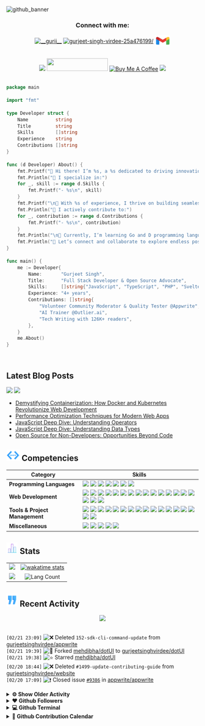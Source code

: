 <!------------------------------------------------- HEADER BANNER ---------------------------------------------------->

![github_banner](https://github.com/gurjeetsinghvirdee/gurjeetsinghvirdee/assets/73753957/a3dd3e5b-c28a-4854-be54-fbf27b764be5)

<div align="center">
 <h3>Connect with me:</h3>
<a href="https://twitter.com/__gurii__" target="_blank"><img align="center" src="https://raw.githubusercontent.com/rahuldkjain/github-profile-readme-generator/master/src/images/icons/Social/twitter.svg" alt="__gurii__" height="30" width="40" /></a>
<a href="https://linkedin.com/in/gurjeet-singh-virdee-25a476199/" target="blank"><img align="center" src="https://raw.githubusercontent.com/rahuldkjain/github-profile-readme-generator/master/src/images/icons/Social/linked-in-alt.svg" alt="gurjeet-singh-virdee-25a476199/" height="30" width="40" /></a>
<a href="mailto:gurjeetsinghvirdee@gmail.com" target="_blank"><img align="center" src="https://github.com/gurjeetsinghvirdee/gurjeetsinghvirdee/blob/main/assets/gmail.svg" alt="gurjeetsinghvirdee@gmail.com" height="30" width="40" /></a>
</p>
</div>

<br>
 
<div align="center">
    <a href="https://drive.google.com/file/d/1L7m3c12UmzkYPqKBKU4lgbNMrFWWO-Za/view?usp=sharing" alt="My Resume"><img src="https://img.shields.io/badge/%F0%9F%93%84%20My%20Resume-0078D4?style=for-the-badge&logo=resume&logoColor=white" height="33" /></a>
    <img src="https://api.visitorbadge.io/api/visitors?path=https%3A%2F%2Fgithub.com%2Fgurjeetsinghvirdee%2Fgurjeetsinghvirdee&label=VISITORS&labelColor=%23FFD700&countColor=%238A2BE2" width="160" height="33" />
    <a href="https://buymeacoffee.com/gurjeetsingh" target="_blank"><img src="https://img.shields.io/badge/Buy_Me_A_Coffee-FFDD00?style=for-the-badge&logo=buy-me-a-coffee&logoColor=black" alt="Buy Me A Coffee" height="33" width="160"></a>
    <img src="https://wakatime.com/badge/user/ff7098eb-56b3-4619-bbbb-86aad0fce365.svg?style=for-the-badge" height="33" />
</div>

<img src="https://www.animatedimages.org/data/media/562/animated-line-image-0111.gif" width="1000" height="2" />

<!---------------------------------------------------- ABOUT ME ---------------------------------------------------------------->

```go
package main

import "fmt"

type Developer struct {
	Name          string
	Title         string
	Skills        []string
	Experience    string
	Contributions []string
}

func (d Developer) About() {
	fmt.Printf("👋 Hi there! I’m %s, a %s dedicated to driving innovation through technology.\n", d.Name, d.Title)
	fmt.Println("🌟 I specialize in:")
	for _, skill := range d.Skills {
		fmt.Printf("- %s\n", skill)
	}
	fmt.Printf("\n🚀 With %s of experience, I thrive on building seamless digital experiences and solving impactful challenges.\n", d.Experience)
	fmt.Println("🔧 I actively contribute to:")
	for _, contribution := range d.Contributions {
		fmt.Printf("- %s\n", contribution)
	}
	fmt.Println("\n🌱 Currently, I’m learning Go and D programming languages while mentoring aspiring developers and exploring new tech horizons.")
	fmt.Println("💬 Let’s connect and collaborate to explore endless possibilities in tech!")
}

func main() {
	me := Developer{
		Name:       "Gurjeet Singh",
		Title:      "Full Stack Developer & Open Source Advocate",
		Skills:     []string{"JavaScript", "TypeScript", "PHP", "Svelte", "Solidity" "Go", "D"},
		Experience: "4+ years",
		Contributions: []string{
			"Volunteer Community Moderator & Quality Tester @Appwrite",
			"AI Trainer @Outlier.ai",
			"Tech Writing with 126K+ readers",
		},
	}
	me.About()
}
```
<br>
<!--------------------------------Dev.too Blog Posts---------------------------------------------->

## Latest Blog Posts

<a href="https://dev.to/gurjeetsinghvirdee"><img src="https://img.shields.io/badge/dev.to-0A0A0A?style=for-the-badge&logo=devdotto&logoColor=white" height="33" /></a>
<a href="https://hashnode.com/@gurjeetsingh"><img src="https://img.shields.io/badge/hashnode-3B82F6?style=for-the-badge&logo=hashnode&logoColor=white" height="33" /></a>

<!-- BLOG-POST-LIST:START -->
- [Demystifying Containerization: How Docker and Kubernetes Revolutionize Web Development](https://dev.to/gurjeetsinghvirdee/demystifying-containerization-how-docker-and-kubernetes-revolutionize-web-development-1b0a)
- [Performance Optimization Techniques for Modern Web Apps](https://dev.to/gurjeetsinghvirdee/performance-optimization-techniques-for-modern-web-apps-393o)
- [JavaScript Deep Dive: Understanding Operators](https://dev.to/gurjeetsinghvirdee/javascript-deep-dive-understanding-operators-564o)
- [JavaScript Deep Dive: Understanding Data Types](https://dev.to/gurjeetsinghvirdee/javascript-deep-dive-understanding-data-types-2mma)
- [Open Source for Non-Developers: Opportunities Beyond Code](https://dev.to/gurjeetsinghvirdee/open-source-for-non-developers-opportunities-beyond-code-4h1j)
<!-- BLOG-POST-LIST:END -->

<!---------------------------------Frameworks, Languages & Other Tools ------------------------------------->        
        
## <img src="https://github.com/gurjeetsinghvirdee/gurjeetsinghvirdee/blob/main/assets/skills.gif" width="35" height="30" /> Competencies

| Category        | Skills        |
|-----------------|---------------|
| **Programming Languages**       | <img src="https://img.shields.io/badge/JavaScript-F7DF1E?style=for-the-badge&logo=javascript&logoColor=ffffff"/> <img src="https://img.shields.io/badge/TypeScript-007ACC?style=for-the-badge&logo=typescript&logoColor=white"/> <img src="https://img.shields.io/badge/Php-4F5B93?style=for-the-badge&logo=php&logoColor=ffffff" /> <img src="https://img.shields.io/badge/Go-79D4FD?style=for-the-badge&logo=Go&logoColor=ffffff" /> <img src="https://img.shields.io/badge/svelte-FF3E00?style=for-the-badge&logo=svelte&logoColor=white"> <img src="https://img.shields.io/badge/D-B03931?style=for-the-badge&logo=D&logoColor=FFFFFF" /> <img src="https://img.shields.io/badge/Solidity-2B247C?logo=solidity&logoColor=e6e3ec&style=for-the-badge" /> |
| **Web Development** | <img src="https://img.shields.io/badge/HTML5-E34F26?style=for-the-badge&logo=html5&logoColor=white" /> <img src="https://img.shields.io/badge/next.js-000000?style=for-the-badge&logo=nextdotjs&logoColor=white"/> <img src="https://img.shields.io/badge/React-20232A?style=for-the-badge&logo=react&logoColor=61DAFB"/> <img src="https://img.shields.io/badge/Express.js-000000?style=for-the-badge&logo=express&logoColor=white"/> <img src="https://img.shields.io/badge/Node.js-339933?style=for-the-badge&logo=nodedotjs&logoColor=white"/> <img src="https://img.shields.io/badge/CSS3-1572B6?style=for-the-badge&logo=css3&logoColor=white" /> <img src="https://img.shields.io/badge/Tailwind_CSS-38B2AC?style=for-the-badge&logo=tailwind-css&logoColor=white"/> <img src="https://img.shields.io/badge/Sass-CC6699?style=for-the-badge&logo=sass&logoColor=white" /> <img src="https://img.shields.io/badge/Bootstrap-563D7C?style=for-the-badge&logo=bootstrap&logoColor=white" /> <img src="https://img.shields.io/badge/MUI-007FFF?logo=mui&logoColor=fff&style=for-the-badge" />  <img src="https://img.shields.io/badge/MongoDB-4EA94B?style=for-the-badge&logo=mongodb&logoColor=white"/> <img src="https://img.shields.io/badge/Redux%20Saga-999999?style=for-the-badge&logo=reduxsaga&logoColor=white" /> <img src="https://img.shields.io/badge/mongoose-880000?style=for-the-badge&logo=mongoose&logoColor=white" /> <img src="https://img.shields.io/badge/shadcn/ui-000000?style=for-the-badge&logo=shadcnui&logoColor=white" /> <img src="https://img.shields.io/badge/MySQL-005C84?style=for-the-badge&logo=mysql&logoColor=white"/> <img src="https://img.shields.io/badge/Redux-764ABC?style=for-the-badge&logo=redux&logoColor=white" /> <img src="https://img.shields.io/badge/Cloudinary-3448C5?logo=cloudinary&logoColor=fff&style=for-the-badge" /> <img src="https://img.shields.io/badge/JSON-000?logo=json&logoColor=fff&style=for-the-badge" /> |
| **Tools & Project Management** | <img src="https://img.shields.io/badge/GitHub-000000?style=for-the-badge&logo=github&logoColor=white"/></a> <img src="https://img.shields.io/badge/GIT-E44C30?style=for-the-badge&logo=git&logoColor=white"/> <img src="https://img.shields.io/badge/VSCode-0078D4?style=for-the-badge&logo=visual%20studio%20code&logoColor=white" /> <img src="https://img.shields.io/badge/replit-F26207?style=for-the-badge&logo=replit&logoColor=white" /> <img src="https://img.shields.io/badge/Codesandbox-000000?style=for-the-badge&logo=CodeSandbox&logoColor=white" /> <img src="https://img.shields.io/badge/JetBrains-000?logo=jetbrains&logoColor=fff&style=for-the-badge" /> <img src="https://img.shields.io/badge/Vercel-000000?style=for-the-badge&logo=vercel&logoColor=white"/> <img src="https://img.shields.io/badge/Netlify-00C7B7?style=for-the-badge&logo=netlify&logoColor=white"/> <img src="https://img.shields.io/badge/Heroku-430098?style=for-the-badge&logo=heroku&logoColor=white"/> <img src="https://img.shields.io/badge/Render-46E3B7?style=for-the-badge&logo=render&logoColor=white"/> <img src="https://img.shields.io/badge/Railway-131415?style=for-the-badge&logo=railway&logoColor=white"/> <img src="https://img.shields.io/badge/firebase-FFCA28?style=for-the-badge&logo=firebase&logoColor=white" /> <img src="https://img.shields.io/badge/appwrite-FD366E?style=for-the-badge&logo=appwrite&logoColor=white" /> <img src="https://img.shields.io/badge/rapid-0055DA?style=for-the-badge&logo=rapid&logoColor=white" /> <img src="https://img.shields.io/badge/Postman-FF6C37?style=for-the-badge&logo=Postman&logoColor=white" /> <img src="https://img.shields.io/badge/Twilio-F22F46?style=for-the-badge&logo=Twilio&logoColor=white" /> <img src="https://img.shields.io/badge/Unsplash-000000?style=for-the-badge&logo=Unsplash&logoColor=white" /> |
| **Miscellaneous** | <img src="https://img.shields.io/badge/Figma-F24E1E?style=for-the-badge&logo=figma&logoColor=white"/> <img src="https://img.shields.io/badge/Blender-E87D0D?logo=blender&logoColor=fff&style=for-the-badge" /> <img src="https://img.shields.io/badge/canva-00C4CC?style=for-the-badge&logo=canva&logoColor=white" /> <img src="https://img.shields.io/badge/framer-0055FF?style=for-the-badge&logo=framer&logoColor=white" /> <img src="https://img.shields.io/badge/invision-FF3366?style=for-the-badge&logo=invision&logoColor=white" /> |

<!------------------------------------------TESTIMONIALS-----------------------------------------------
        
## <img src="https://github.com/gurjeetsinghvirdee/gurjeetsinghvirdee/blob/main/assets/star%202.gif" width="35" height="30" /> Testimonials 

<table>
  <tr>
    <th>Author</th>
    <th>Description</th>
  </tr>
  <tr>
    <td>Ishika Goyal</td>
    <td>Gurjeet Singh Virdee is an inspiring, good mentor,  adviser, and understanding friend. He continuously helped me in learning the open-source contribution. I truly appreciate everything he has done for me so far and hope to continue learning from him.</td>
  </tr>
  <tr>
    <td>Utkarsh Saxena</td>
    <td>I have worked with Gurjeet on a project and he has been very kind to me. Since I am from the Android domain he explained the web concepts to me in an easy way. He is also the collaborator of my Two Repos : Leetcode Grind and Eazy Android and is always kind to the new contributors and helps them to do their best. Looking forward to working with him more and enhancing this journey of Tech and Open Source.</td>
  </tr>
</table>

<img src="https://www.animatedimages.org/data/media/562/animated-line-image-0111.gif" width="1000" height="2" /> 
--------------------->

<!------------------------------------------------------------ GITHUB STATS ------------------------------------------------------------------------>
        
## <img src="https://github.com/gurjeetsinghvirdee/gurjeetsinghvirdee/blob/main/assets/stats.gif" width="30" height="30" /> Stats 

<table>    
<tr>
  <td align="center">
    <img width="500" src="https://streak-stats.demolab.com?user=gurjeetsinghvirdee&hide_border=true&border_radius=4.4&date_format=j%20M%5B%20Y%5D&ring=147FEB&fire=147FEB&currStreakLabel=147FEB&sideLabels=147FEB" />
  </td>
  <td align="center">
   <a href="">
    <img width="500" src="https://github-readme-stats.vercel.app/api/wakatime?username=gurjeetsinghvirdee" alt="wakatime stats" />
   </a>
  </td>
</tr>

<tr>
  <td align="center">
    <img width="500" src="https://github-readme-stats.vercel.app/api?username=gurjeetsinghvirdee&show=discussions_answered,prs_merged,prs_merged_percentage&include_all_commits=true&show_icons=true&rank_icon=percentile" />
  </td>
  <td align="center">
   <img width="500" src="https://github-readme-stats.vercel.app/api/top-langs/?username=gurjeetsinghvirdee&langs_count=8&layout=compact" alt="Lang Count" />
  </td>
</tr>
</table>

## <img src="https://github.com/gurjeetsinghvirdee/gurjeetsinghvirdee/blob/main/assets/recent.gif" width="30" height="35" /> Recent Activity

<div align="center">
  <img src="https://github-readme-activity-graph.vercel.app/graph?username=gurjeetsinghvirdee&theme=synthwave-84&true&hide_border=true" />
</div>

<br>
        
<!--START_SECTION:activity-->  
`[02/21 23:09]` <img alt="❌" src="https://github.com/cheesits456/github-activity-readme/raw/master/icons/delete.png" align="top" height="18"> Deleted `152-sdk-cli-command-update` from [gurjeetsinghvirdee/appwrite](https://github.com/gurjeetsinghvirdee/appwrite)  
`[02/21 19:39]` <img alt="🍴" src="https://github.com/cheesits456/github-activity-readme/raw/master/icons/fork.png" align="top" height="18"> Forked [mehdibha/dotUI](https://github.com/mehdibha/dotUI) to [gurjeetsinghvirdee/dotUI](https://github.com/gurjeetsinghvirdee/dotUI)  
`[02/21 19:38]` <img alt="⭐" src="https://github.com/cheesits456/github-activity-readme/raw/master/icons/star.png" align="top" height="18"> Starred [mehdibha/dotUI](https://github.com/mehdibha/dotUI)  
`[02/20 18:44]` <img alt="❌" src="https://github.com/cheesits456/github-activity-readme/raw/master/icons/delete.png" align="top" height="18"> Deleted `#1499-update-contributing-guide` from [gurjeetsinghvirdee/website](https://github.com/gurjeetsinghvirdee/website)  
`[02/20 17:09]` <img alt="❗️" src="https://github.com/cheesits456/github-activity-readme/raw/master/icons/issue.png" align="top" height="18"> Closed issue [`#9386`](https://github.com//appwrite/appwrite/issues/9386 'API Endpoint is not working') in [appwrite/appwrite](https://github.com/appwrite/appwrite)  

<details><summary><b> ⚙️ Show Older Activity</b></summary>

`[02/20 17:08]` <img alt="🗣" src="https://github.com/cheesits456/github-activity-readme/raw/master/icons/comment.png" align="top" height="18"> Commented on [`#9386`](https://github.com//appwrite/appwrite/issues/9386 'API Endpoint is not working') in [appwrite/appwrite](https://github.com/appwrite/appwrite)  
`[02/19 18:05]` <img alt="🗣" src="https://github.com/cheesits456/github-activity-readme/raw/master/icons/comment.png" align="top" height="18"> Commented on [`#1773`](https://github.com//appwrite/website/issues/1773 '🐛 Bug Report: Overview tab doesn\'t have correct amount of users') in [appwrite/website](https://github.com/appwrite/website)  
`[02/17 17:51]` <img alt="📝" src="https://github.com/cheesits456/github-activity-readme/raw/master/icons/commit.png" align="top" height="18"> Made `228` commits in [gurjeetsinghvirdee/website](https://github.com/gurjeetsinghvirdee/website)  
`[02/02 18:24]` <img alt="❗️" src="https://github.com/cheesits456/github-activity-readme/raw/master/icons/issue.png" align="top" height="18"> Opened issue [`#1730`](https://github.com//appwrite/website/issues/1730 '📚 Documentation: Enhance Firebase to Appwrite Migration Guide for Clearer Credential Instructions') in [appwrite/website](https://github.com/appwrite/website)  
`[02/02 09:24]` <img alt="📝" src="https://github.com/cheesits456/github-activity-readme/raw/master/icons/commit.png" align="top" height="18"> Made `64` commits in [gurjeetsinghvirdee/website](https://github.com/gurjeetsinghvirdee/website)  
`[01/31 22:13]` <img alt="📝" src="https://github.com/cheesits456/github-activity-readme/raw/master/icons/commit.png" align="top" height="18"> Made `5` commits in [gurjeetsinghvirdee/appwrite](https://github.com/gurjeetsinghvirdee/appwrite)  
`[01/31 18:10]` <img alt="📂" src="https://github.com/cheesits456/github-activity-readme/raw/master/icons/create-branch.png" align="top" height="18"> Created branch [`main`](https://github.com/gurjeetsinghvirdee/ShopSphere/tree/main) in [gurjeetsinghvirdee/ShopSphere](https://github.com/gurjeetsinghvirdee/ShopSphere)  
`[01/31 17:57]` <img alt="➕" src="https://github.com/cheesits456/github-activity-readme/raw/master/icons/create-repo.png" align="top" height="18"> Created repository [gurjeetsinghvirdee/ShopSphere](https://github.com/gurjeetsinghvirdee/ShopSphere)  
`[01/30 11:09]` <img alt="📝" src="https://github.com/cheesits456/github-activity-readme/raw/master/icons/commit.png" align="top" height="18"> Made `7` commits in [gurjeetsinghvirdee/website](https://github.com/gurjeetsinghvirdee/website)  
`[01/29 19:21]` <img alt="⭐" src="https://github.com/cheesits456/github-activity-readme/raw/master/icons/star.png" align="top" height="18"> Starred [Kinfe123/farm-ui](https://github.com/Kinfe123/farm-ui)  
`[01/29 19:21]` <img alt="⭐" src="https://github.com/cheesits456/github-activity-readme/raw/master/icons/star.png" align="top" height="18"> Starred [taqui-786/mixcnui](https://github.com/taqui-786/mixcnui)  
`[01/29 06:58]` <img alt="📝" src="https://github.com/cheesits456/github-activity-readme/raw/master/icons/commit.png" align="top" height="18"> Made `12` commits in [gurjeetsinghvirdee/website](https://github.com/gurjeetsinghvirdee/website)  
`[01/28 21:47]` <img alt="✅" src="https://github.com/cheesits456/github-activity-readme/raw/master/icons/pr-open.png" align="top" height="18"> Opened PR [`#1718`](https://github.com//appwrite/website/pull/1718 'doc: Update contribution guide to include .env setup instructions') in [appwrite/website](https://github.com/appwrite/website)  
`[01/28 21:45]` <img alt="📝" src="https://github.com/cheesits456/github-activity-readme/raw/master/icons/commit.png" align="top" height="18"> Made `1` commit in [gurjeetsinghvirdee/website](https://github.com/gurjeetsinghvirdee/website)  
`[01/28 21:34]` <img alt="📂" src="https://github.com/cheesits456/github-activity-readme/raw/master/icons/create-branch.png" align="top" height="18"> Created branch [`#1499-update-contributing-guide`](https://github.com/gurjeetsinghvirdee/website/tree/#1499-update-contributing-guide) in [gurjeetsinghvirdee/website](https://github.com/gurjeetsinghvirdee/website)  
`[01/28 21:27]` <img alt="📝" src="https://github.com/cheesits456/github-activity-readme/raw/master/icons/commit.png" align="top" height="18"> Made `107` commits in [gurjeetsinghvirdee/website](https://github.com/gurjeetsinghvirdee/website)  
`[01/28 21:05]` <img alt="❗️" src="https://github.com/cheesits456/github-activity-readme/raw/master/icons/issue.png" align="top" height="18"> Opened issue [`#1717`](https://github.com//appwrite/website/issues/1717 '📚 Documentation: Add .env setup instructions to contribution guide') in [appwrite/website](https://github.com/appwrite/website)  
`[01/28 20:34]` <img alt="🗣" src="https://github.com/cheesits456/github-activity-readme/raw/master/icons/comment.png" align="top" height="18"> Commented on [`#1208`](https://github.com//appwrite/website/issues/1208 '📚 Documentation: The color of ✅ on the pricing page is not prominent') in [appwrite/website](https://github.com/appwrite/website)  
`[01/28 20:34]` <img alt="❗️" src="https://github.com/cheesits456/github-activity-readme/raw/master/icons/issue.png" align="top" height="18"> Closed issue [`#1208`](https://github.com//appwrite/website/issues/1208 '📚 Documentation: The color of ✅ on the pricing page is not prominent') in [appwrite/website](https://github.com/appwrite/website)  
`[01/28 18:51]` <img alt="❗️" src="https://github.com/cheesits456/github-activity-readme/raw/master/icons/issue.png" align="top" height="18"> Closed issue [`#1574`](https://github.com//appwrite/website/issues/1574 '📚 Documentation:') in [appwrite/website](https://github.com/appwrite/website)  
`[01/28 18:49]` <img alt="🗣" src="https://github.com/cheesits456/github-activity-readme/raw/master/icons/comment.png" align="top" height="18"> Commented on [`#1575`](https://github.com//appwrite/website/issues/1575 '🐛 Bug Report:') in [appwrite/website](https://github.com/appwrite/website)  
`[01/28 18:27]` <img alt="❗️" src="https://github.com/cheesits456/github-activity-readme/raw/master/icons/issue.png" align="top" height="18"> Closed issue [`#1581`](https://github.com//appwrite/website/issues/1581 '📚 Documentation: Error in createVerification code sample in documentation') in [appwrite/website](https://github.com/appwrite/website)  
`[01/28 18:26]` <img alt="❗️" src="https://github.com/cheesits456/github-activity-readme/raw/master/icons/issue.png" align="top" height="18"> Closed issue [`#1592`](https://github.com//appwrite/website/issues/1592 '📚 Documentation: Update sentry logging config on integrations') in [appwrite/website](https://github.com/appwrite/website)  
`[01/27 06:06]` <img alt="❗️" src="https://github.com/cheesits456/github-activity-readme/raw/master/icons/issue.png" align="top" height="18"> Closed issue [`#1387`](https://github.com//appwrite/console/issues/1387 '🐛 Bug Report: Images for Different Regions Not Displaying During Project Creation') in [appwrite/console](https://github.com/appwrite/console)  
`[01/25 23:38]` <img alt="📝" src="https://github.com/cheesits456/github-activity-readme/raw/master/icons/commit.png" align="top" height="18"> Made `1` commit in [gurjeetsinghvirdee/gurjeetsinghvirdee](https://github.com/gurjeetsinghvirdee/gurjeetsinghvirdee)  
`[01/25 23:19]` <img alt="❗️" src="https://github.com/cheesits456/github-activity-readme/raw/master/icons/issue.png" align="top" height="18"> Opened issue [`#1700`](https://github.com//appwrite/website/issues/1700 '🚀 Enhancement: Improve Learn more button spacing for Better Visual') in [appwrite/website](https://github.com/appwrite/website)  
`[01/25 14:05]` <img alt="📝" src="https://github.com/cheesits456/github-activity-readme/raw/master/icons/commit.png" align="top" height="18"> Made `1` commit in [gurjeetsinghvirdee/gurjeetsinghvirdee](https://github.com/gurjeetsinghvirdee/gurjeetsinghvirdee)  
`[01/24 13:43]` <img alt="📝" src="https://github.com/cheesits456/github-activity-readme/raw/master/icons/commit.png" align="top" height="18"> Made `1` commit in [gurjeetsinghvirdee/appwrite](https://github.com/gurjeetsinghvirdee/appwrite)  

</details>
<!--END_SECTION:activity-->
       
<!---------------------------------------------- Some More Stats ------------------------------------------------->       
       
<details>
  <summary> <b> ❤️ Github Followers </b> </summary>
    <img src="https://github.com/gurjeetsinghvirdee/gurjeetsinghvirdee/blob/main/metrics.plugin.people.followers.svg" />
</details>   

<details>
  <summary> <b> 💻 Github Terminal </b> </summary>
    <img src="https://github.com/gurjeetsinghvirdee/gurjeetsinghvirdee/blob/main/metrics.plugin.terminal.svg" />
</details>

<details>
  <summary> <b> 📆 Github Contribution Calendar </b></summary>
    <img src="https://github.com/gurjeetsinghvirdee/gurjeetsinghvirdee/blob/main/metrics.plugin.yearlycalendar.svg" />
</details>

<img src="https://www.animatedimages.org/data/media/562/animated-line-image-0111.gif" width="1000" height="2" />

